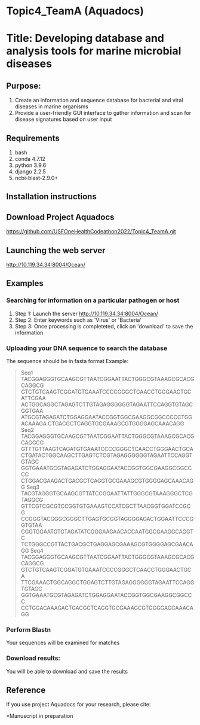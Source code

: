 # Topic4_TeamA (Aquadocs)

# Title: Developing database and analysis tools for marine microbial diseases

## Purpose: 

1) Create an information and sequence database for bacterial and viral diseases in marine organisms
2) Provide a user-friendly GUI interface to gather information and scan for disease signatures based on user input

## Requirements
1) bash
2) conda 4.7.12
3) python 3.9.6
4) django 2.2.5
5) ncbi-blast-2.9.0+

## Installation instructions

## Download Project Aquadocs

https://github.com/USFOneHealthCodeathon2022/Topic4_TeamA.git

## Launching the web server

http://10.119.34.34:8004/Ocean/

## Examples

### Searching for information on a particular pathogen or host

1) Step 1: Launch the server http://10.119.34.34:8004/Ocean/
2) Step 2: Enter keywords such as 'Virus' or 'Bacteria'
3) Step 3: Once processing is completeted, click on 'download' to save the information

### Uploading your DNA sequence to search the database
The sequence should be in fasta format
Example:
>Seq1
TACGGAGGGTGCAAGCGTTAATCGGAATTACTGGGCGTAAAGCGCACGCAGGCG
GTCTGTCAAGTCGGATGTGAAATCCCCGGGCTCAACCTGGGAACTGCATTCGAA
ACTGGCAGGCTAGAGTCTTGTAGAGGGGGGTAGAATTCCAGGTGTAGCGGTGAA
ATGCGTAGAGATCTGGAGGAATACCGGTGGCGAAGGCGGCCCCCTGGACAAAGA
CTGACGCTCAGGTGCGAAAGCGTGGGGAGCAAACAGG
>Seq2
TACGGAGGGTGCAAGCGTTAATCGGAATTACTGGGCGTAAAGCGCACGCAGGCG
GTTTGTTAAGTCAGATGTGAAATCCCCGGGCTCAACCTGGGAACTGCA
CTGATACTGGCAAGCTTGAGTCTCGTAGAGGGGGGTAGAATTCCAGGTGTAGC
GGTGAAATGCGTAGAGATCTGGAGGAATACCGGTGGCGAAGGCGGCCCC
CTGGACGAAGACTGACGCTCAGGTGCGAAAGCGTGGGGAGCAAACAGG
>Seq3
TACGTAGGGTGCAAGCGTTATCCGGAATTATTGGGCGTAAAGGGCTCGTAGGCG
GTTCGTCGCGTCCGGTGTGAAAGTCCATCGCTTAACGGTGGATCCGCG
CCGGGTACGGGCGGGCTTGAGTGCGGTAGGGGAGACTGGAATTCCCGGTGTAA
CGGTGGAATGTGTAGATATCGGGAAGAACACCAATGGCGAAGGCAGGTC
TCTGGGCCGTTACTGACGCTGAGGAGCGAAAGCGTGGGGAGCGAACAGG
>Seq4
TACGGAGGGTGCAAGCGTTAATCGGAATTACTGGGCGTAAAGCGCACGCAGGCG
GTCTGTCAAGTCGGATGTGAAATCCCCGGGCTCAACCTGGGAACTGCA
TTCGAAACTGGCAGGCTGGAGTCTTGTAGAGGGGGGTAGAATTCCAGGTGTAGC
GGTGAAATGCGTAGAGATCTGGAGGAATACCGGTGGCGAAGGCGGCCC
CCTGGACAAAGACTGACGCTCAGGTGCGAAAGCGTGGGGAGCAAACAGG

### Perform Blastn

Your sequences will be examined for matches

### Download results:

You will be able to download and save the results

## Reference

If you use project Aquadocs for your research, please cite:

*Manuscript in preparation
